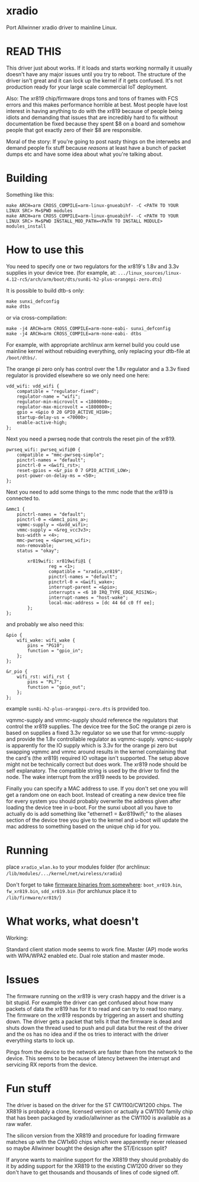 # xradio
Port Allwinner xradio driver to mainline Linux.

# READ THIS

This driver just about works. If it loads and starts working normally it usually doesn't have any major issues until you try to reboot. The structure of the driver isn't great and it can lock up the kernel if it gets confused. It's not production ready for your large scale commercial IoT deployment.

Also: The xr819 chip/firmware drops tons and tons of frames with FCS errors and this makes performance horrible at best.
Most people have lost interest in having anything to do with the xr819 because of people being idiots and demanding that issues that are incredibly hard to fix without documentation be fixed because they spent $8 on a board and somehow people that got exactly zero of their $8 are responsible.

Moral of the story: If you're going to post nasty things on the interwebs and demand people fix stuff because *reasons* at least have a bunch of packet dumps etc and have some idea about what you're talking about.

# Building

Something like this:

```
make ARCH=arm CROSS_COMPILE=arm-linux-gnueabihf- -C <PATH TO YOUR LINUX SRC> M=$PWD modules
make ARCH=arm CROSS_COMPILE=arm-linux-gnueabihf- -C <PATH TO YOUR LINUX SRC> M=$PWD INSTALL_MOD_PATH=<PATH TO INSTALL MODULE> modules_install
```

# How to use this

You need to specify one or two regulators for the xr819's 1.8v and 3.3v supplies in your device tree.
(for example, at: `.../linux_sources/linux-4.12-rc5/arch/arm/boot/dts/sun8i-h2-plus-orangepi-zero.dts`)

It is possible to build dtb-s only:

```
make sunxi_defconfig
make dtbs
```

or via cross-compilation:

```
make -j4 ARCH=arm CROSS_COMPILE=arm-none-eabi- sunxi_defconfig
make -j4 ARCH=arm CROSS_COMPILE=arm-none-eabi- dtbs
```

For example, with appropriate archlinux arm kernel build you could use mainline kernel without rebuiding everything, only replacing your dtb-file at `/boot/dtbs/`.

The orange pi zero only has control over the 1.8v regulator and a 3.3v fixed regulator is provided elsewhere
so we only need one here:

```
vdd_wifi: vdd_wifi {
	compatible = "regulator-fixed";
	regulator-name = "wifi";
	regulator-min-microvolt = <1800000>;
	regulator-max-microvolt = <1800000>;
	gpio = <&pio 0 20 GPIO_ACTIVE_HIGH>;
	startup-delay-us = <70000>;
	enable-active-high;
};
```

Next you need a pwrseq node that controls the reset pin of the xr819.

```
pwrseq_wifi: pwrseq_wifi@0 {
	compatible = "mmc-pwrseq-simple";
	pinctrl-names = "default";
	pinctrl-0 = <&wifi_rst>;
	reset-gpios = <&r_pio 0 7 GPIO_ACTIVE_LOW>;
	post-power-on-delay-ms = <50>;
};
```

Next you need to add some things to the mmc node that the xr819 is connected to.

```
&mmc1 {
	pinctrl-names = "default";
	pinctrl-0 = <&mmc1_pins_a>;
	vqmmc-supply = <&vdd_wifi>;
	vmmc-supply = <&reg_vcc3v3>;
	bus-width = <4>;
	mmc-pwrseq = <&pwrseq_wifi>;
	non-removable;
	status = "okay";

        xr819wifi: xr819wifi@1 {
                reg = <1>;
                compatible = "xradio,xr819";
                pinctrl-names = "default";
                pinctrl-0 = <&wifi_wake>;
                interrupt-parent = <&pio>;
                interrupts = <6 10 IRQ_TYPE_EDGE_RISING>;
                interrupt-names = "host-wake";
                local-mac-address = [dc 44 6d c0 ff ee];
        };
};
```

and probably we also need this:

```
&pio {
	wifi_wake: wifi_wake {
		pins = "PG10";
		function = "gpio_in";
    };
};

```

```
&r_pio {
	wifi_rst: wifi_rst {
		pins = "PL7";
		function = "gpio_out";
    };
};

```

example `sun8i-h2-plus-orangepi-zero.dts` is provided too.

vqmmc-supply and vmmc-supply should reference the regulators that control the xr819 supplies.
The device tree for the SoC the orange pi zero is based on supplies a fixed 3.3v regulator
so we use that for vmmc-supply and provide the 1.8v controllable regulator as vqmmc-supply.
vqmcc-supply is apparently for the IO supply which is 3.3v for the orange pi zero but
swapping vqmmc and vmmc around results in the kernel complaining that the card's (the xr819)
required IO voltage isn't supported. The setup above might not be technically correct but
does work.
The xr819 node should be self explanatory. The compatible string is used by the driver
to find the node. The wake interrupt from the xr819 needs to be provided. 

Finally you can specify a MAC address to use. If you don't set one you will get a random one
on each boot. Instead of creating a new device tree file for every system you should
probably overwrite the address given after loading the device tree in u-boot. For the sunxi
uboot all you have to actually do is add something like "ethernet1 = &xr819wifi;" to the
aliases section of the device tree you give to the kernel and u-boot will update the mac
address to something based on the unique chip id for you.

# Running

place `xradio_wlan.ko` to your modules folder (for archlinux: `/lib/modules/.../kernel/net/wireless/xradio`)

Don't forget to take [firmware binaries from somewhere](https://github.com/armbian/firmware/tree/master/xr819): `boot_xr819.bin`, `fw_xr819.bin`, `sdd_xr819.bin` (for archlunux place it to `/lib/firmware/xr819/`)

# What works, what doesn't

Working:

Standard client station mode seems to work fine.
Master (AP) mode works with WPA/WPA2 enabled etc.
Dual role station and master mode.

# Issues

The firmware running on the xr819 is very crash happy and the driver is a bit
stupid. For example the driver can get confused about how many packets of data
the xr819 has for it to read and can try to read too many. The firmware on the
xr819 responds by triggering an assert and shutting down. The driver gets
a packet that tells it that the firmware is dead and shuts down the thread used
to push and pull data but the rest of the driver and the os has no idea and
if the os tries to interact with the driver everything starts to lock up.

Pings from the device to the network are faster than from the network to the device.
This seems to be because of latency between the interrupt and servicing RX reports
from the device.

# Fun stuff

The driver is based on the driver for the ST CW1100/CW1200 chips.
The XR819 is probably a clone, licensed version or actually a CW1100 family chip
that has been packaged by xradio/allwinner as the CW1100 is available as a raw
wafer. 

The silicon version from the XR819 and procedure for loading firmware
matches up with the CW1x60 chips which were apparently never released so
maybe Allwinner bought the design after the ST/Ericsson split?

If anyone wants to mainline support for the XR819 they should probably do it by
adding support for the XR819 to the existing CW1200 driver so they don't have to
get thousands and thousands of lines of code signed off.
